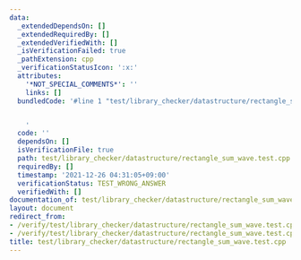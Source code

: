 ```yaml
---
data:
  _extendedDependsOn: []
  _extendedRequiredBy: []
  _extendedVerifiedWith: []
  _isVerificationFailed: true
  _pathExtension: cpp
  _verificationStatusIcon: ':x:'
  attributes:
    '*NOT_SPECIAL_COMMENTS*': ''
    links: []
  bundledCode: '#line 1 "test/library_checker/datastructure/rectangle_sum_wave.test.cpp"


    '
  code: ''
  dependsOn: []
  isVerificationFile: true
  path: test/library_checker/datastructure/rectangle_sum_wave.test.cpp
  requiredBy: []
  timestamp: '2021-12-26 04:31:05+09:00'
  verificationStatus: TEST_WRONG_ANSWER
  verifiedWith: []
documentation_of: test/library_checker/datastructure/rectangle_sum_wave.test.cpp
layout: document
redirect_from:
- /verify/test/library_checker/datastructure/rectangle_sum_wave.test.cpp
- /verify/test/library_checker/datastructure/rectangle_sum_wave.test.cpp.html
title: test/library_checker/datastructure/rectangle_sum_wave.test.cpp
---
```


